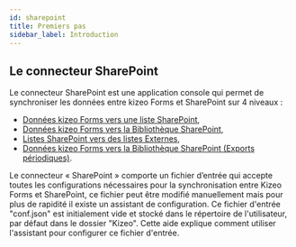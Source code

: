 ```yaml
---
id: sharepoint
title: Premiers pas
sidebar_label: Introduction
---
```


## Le connecteur SharePoint

Le connecteur SharePoint est une application console qui permet de synchroniser les données entre kizeo
Forms et SharePoint sur 4 niveaux :

- [Données kizeo Forms vers une liste SharePoint](sp-update-list.md),
- [Données kizeo Forms vers la Bibliothèque SharePoint](sp-upload-files.md),
- [Listes SharePoint vers des listes Externes](sp-update-kf-list.md),
- [Données kizeo Forms vers la Bibliothèque SharePoint (Exports périodiques)](sp-sheduled.md).

Le connecteur « SharePoint » comporte un fichier d’entrée qui accepte toutes les configurations nécessaires
pour la synchronisation entre Kizeo Forms et SharePoint, ce fichier peut être modifié manuellement mais pour
plus de rapidité il existe un assistant de configuration.
Ce fichier d'entrée "conf.json" est initialement vide et stocké dans le répertoire de l'utilisateur, par défaut dans le dossier "Kizeo".
Cette aide explique comment utiliser l'assistant pour configurer ce fichier d'entrée.

